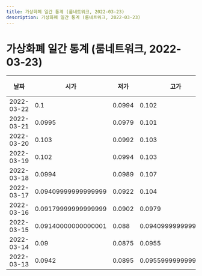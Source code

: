 ```yaml
---
title: 가상화폐 일간 통계 (룸네트워크, 2022-03-23)
description: 가상화폐 일간 통계 (룸네트워크, 2022-03-23)
---
```



가상화폐 일간 통계 (룸네트워크, 2022-03-23)
===

|날짜|시가|저가|고가|종가|비고|
|--|--|--|--|--|--|
|2022-03-22|0.1|0.0994|0.102|0.101|    |
|2022-03-21|0.0995|0.0979|0.101|0.0999|    |
|2022-03-20|0.103|0.0992|0.103|0.0995|    |
|2022-03-19|0.102|0.0994|0.103|0.102|    |
|2022-03-18|0.0994|0.0989|0.107|0.102|    |
|2022-03-17|0.09409999999999999|0.0922|0.104|0.0994|    |
|2022-03-16|0.09179999999999999|0.0902|0.0979|0.09390000000000001|    |
|2022-03-15|0.09140000000000001|0.088|0.09409999999999999|0.0916|    |
|2022-03-14|0.09|0.0875|0.0955|0.09140000000000001|    |
|2022-03-13|0.0942|0.0895|0.09559999999999999|0.09|    |
